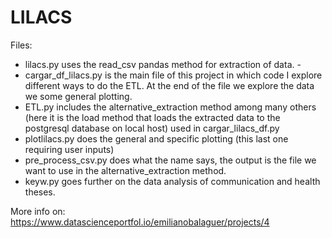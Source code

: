 # LILACS

Files: 
- lilacs.py uses the read_csv pandas method for extraction of data. -
- cargar_df_lilacs.py is the main file of this project in which code I explore different ways to do the ETL. At the end of the file we explore the data we some general plotting.
- ETL.py includes the alternative_extraction method among many others (here it is the load method that loads the extracted data to the postgresql database on local host) used in cargar_lilacs_df.py
- plotlilacs.py does the general and specific plotting (this last one requiring user inputs)
- pre_process_csv.py does what the name says, the output is the file we want to use in the alternative_extraction method.
- keyw.py goes further on the data analysis of communication and health theses.

More info on: https://www.datascienceportfol.io/emilianobalaguer/projects/4

